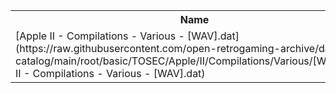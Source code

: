 <table>
<tr><th>Name</th><th>Size</th></tr>
<tr><td>
[Apple II - Compilations - Various - [WAV].dat](https://raw.githubusercontent.com/open-retrogaming-archive/dat-catalog/main/root/basic/TOSEC/Apple/II/Compilations/Various/[WAV]/Apple II - Compilations - Various - [WAV].dat)
</td><td>8208</td></tr>
</table>

